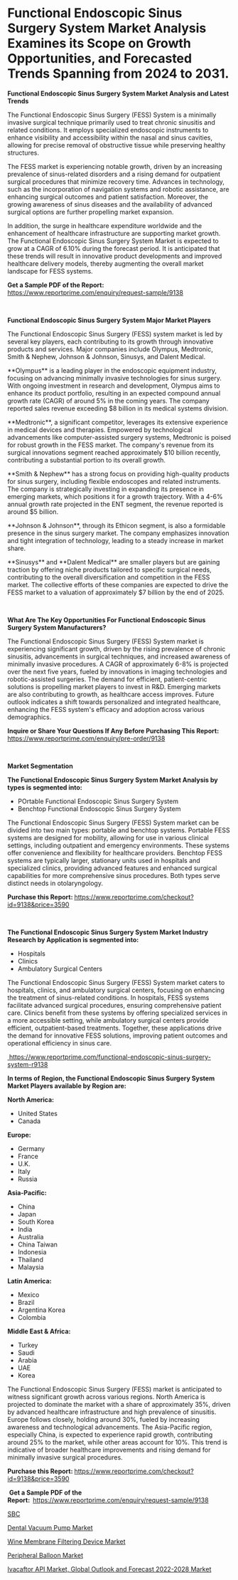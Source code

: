 <p><h1>Functional Endoscopic Sinus Surgery System Market Analysis Examines its Scope on Growth Opportunities, and Forecasted Trends Spanning from 2024 to 2031.</h1></p><p><strong>Functional Endoscopic Sinus Surgery System Market Analysis and Latest Trends</strong></p>
<p><p>The Functional Endoscopic Sinus Surgery (FESS) System is a minimally invasive surgical technique primarily used to treat chronic sinusitis and related conditions. It employs specialized endoscopic instruments to enhance visibility and accessibility within the nasal and sinus cavities, allowing for precise removal of obstructive tissue while preserving healthy structures. </p><p>The FESS market is experiencing notable growth, driven by an increasing prevalence of sinus-related disorders and a rising demand for outpatient surgical procedures that minimize recovery time. Advances in technology, such as the incorporation of navigation systems and robotic assistance, are enhancing surgical outcomes and patient satisfaction. Moreover, the growing awareness of sinus diseases and the availability of advanced surgical options are further propelling market expansion.</p><p>In addition, the surge in healthcare expenditure worldwide and the enhancement of healthcare infrastructure are supporting market growth. The Functional Endoscopic Sinus Surgery System Market is expected to grow at a CAGR of 6.10% during the forecast period. It is anticipated that these trends will result in innovative product developments and improved healthcare delivery models, thereby augmenting the overall market landscape for FESS systems.</p></p>
<p><strong>Get a Sample PDF of the Report:&nbsp;</strong> <a href="https://www.reportprime.com/enquiry/request-sample/9138">https://www.reportprime.com/enquiry/request-sample/9138</a></p>
<p>&nbsp;</p>
<p><strong>Functional Endoscopic Sinus Surgery System Major Market Players</strong></p>
<p><p>The Functional Endoscopic Sinus Surgery (FESS) system market is led by several key players, each contributing to its growth through innovative products and services. Major companies include Olympus, Medtronic, Smith & Nephew, Johnson & Johnson, Sinusys, and Dalent Medical.</p><p>**Olympus** is a leading player in the endoscopic equipment industry, focusing on advancing minimally invasive technologies for sinus surgery. With ongoing investment in research and development, Olympus aims to enhance its product portfolio, resulting in an expected compound annual growth rate (CAGR) of around 5% in the coming years. The company reported sales revenue exceeding $8 billion in its medical systems division.</p><p>**Medtronic**, a significant competitor, leverages its extensive experience in medical devices and therapies. Empowered by technological advancements like computer-assisted surgery systems, Medtronic is poised for robust growth in the FESS market. The company's revenue from its surgical innovations segment reached approximately $10 billion recently, contributing a substantial portion to its overall growth.</p><p>**Smith & Nephew** has a strong focus on providing high-quality products for sinus surgery, including flexible endoscopes and related instruments. The company is strategically investing in expanding its presence in emerging markets, which positions it for a growth trajectory. With a 4-6% annual growth rate projected in the ENT segment, the revenue reported is around $5 billion.</p><p>**Johnson & Johnson**, through its Ethicon segment, is also a formidable presence in the sinus surgery market. The company emphasizes innovation and tight integration of technology, leading to a steady increase in market share.</p><p>**Sinusys** and **Dalent Medical** are smaller players but are gaining traction by offering niche products tailored to specific surgical needs, contributing to the overall diversification and competition in the FESS market. The collective efforts of these companies are expected to drive the FESS market to a valuation of approximately $7 billion by the end of 2025.</p></p>
<p>&nbsp;</p>
<p><strong>What Are The Key Opportunities For Functional Endoscopic Sinus Surgery System Manufacturers?</strong></p>
<p><p>The Functional Endoscopic Sinus Surgery (FESS) System market is experiencing significant growth, driven by the rising prevalence of chronic sinusitis, advancements in surgical techniques, and increased awareness of minimally invasive procedures. A CAGR of approximately 6-8% is projected over the next five years, fueled by innovations in imaging technologies and robotic-assisted surgeries. The demand for efficient, patient-centric solutions is propelling market players to invest in R&D. Emerging markets are also contributing to growth, as healthcare access improves. Future outlook indicates a shift towards personalized and integrated healthcare, enhancing the FESS system's efficacy and adoption across various demographics.</p></p>
<p><strong>Inquire or Share Your Questions If Any Before Purchasing This Report:</strong> <a href="https://www.reportprime.com/enquiry/pre-order/9138">https://www.reportprime.com/enquiry/pre-order/9138</a></p>
<p>&nbsp;</p>
<p><strong>Market Segmentation</strong></p>
<p><strong>The Functional Endoscopic Sinus Surgery System Market Analysis by types is segmented into:</strong></p>
<p><ul><li>POrtable Functional Endoscopic Sinus Surgery System</li><li>Benchtop Functional Endoscopic Sinus Surgery System</li></ul></p>
<p><p>The Functional Endoscopic Sinus Surgery (FESS) System market can be divided into two main types: portable and benchtop systems. Portable FESS systems are designed for mobility, allowing for use in various clinical settings, including outpatient and emergency environments. These systems offer convenience and flexibility for healthcare providers. Benchtop FESS systems are typically larger, stationary units used in hospitals and specialized clinics, providing advanced features and enhanced surgical capabilities for more comprehensive sinus procedures. Both types serve distinct needs in otolaryngology.</p></p>
<p><strong>Purchase this Report:&nbsp;</strong><a href="https://www.reportprime.com/checkout?id=9138&price=3590">https://www.reportprime.com/checkout?id=9138&price=3590</a></p>
<p>&nbsp;</p>
<p><strong>The Functional Endoscopic Sinus Surgery System Market Industry Research by Application is segmented into:</strong></p>
<p><ul><li>Hospitals</li><li>Clinics</li><li>Ambulatory Surgical Centers</li></ul></p>
<p><p>The Functional Endoscopic Sinus Surgery (FESS) System market caters to hospitals, clinics, and ambulatory surgical centers, focusing on enhancing the treatment of sinus-related conditions. In hospitals, FESS systems facilitate advanced surgical procedures, ensuring comprehensive patient care. Clinics benefit from these systems by offering specialized services in a more accessible setting, while ambulatory surgical centers provide efficient, outpatient-based treatments. Together, these applications drive the demand for innovative FESS solutions, improving patient outcomes and operational efficiency in sinus care.</p></p>
<p><a href="https://www.reportprime.com/functional-endoscopic-sinus-surgery-system-r9138">&nbsp;https://www.reportprime.com/functional-endoscopic-sinus-surgery-system-r9138</a></p>
<p><strong>In terms of Region, the Functional Endoscopic Sinus Surgery System Market Players available by Region are:</strong></p>
<p>
    <p> <strong> North America: </strong>
        <ul>
            <li>United States</li>
            <li>Canada</li>
        </ul>
        </p> 
    <p> <strong> Europe: </strong>
        <ul>
            <li>Germany</li>
            <li>France</li>
            <li>U.K.</li>
            <li>Italy</li>
            <li>Russia</li>
        </ul>
        </p> 
    <p> <strong> Asia-Pacific: </strong>
        <ul>
            <li>China</li>
            <li>Japan</li>
            <li>South Korea</li>
            <li>India</li>
            <li>Australia</li>
            <li>China Taiwan</li>
            <li>Indonesia</li>
            <li>Thailand</li>
            <li>Malaysia</li>
        </ul>
        </p> 
    <p> <strong> Latin America: </strong>
        <ul>
            <li>Mexico</li>
            <li>Brazil</li>
            <li>Argentina Korea</li>
            <li>Colombia</li>
        </ul>
        </p> 
    <p> <strong> Middle East & Africa: </strong>
        <ul>
            <li>Turkey</li>
            <li>Saudi</li>
            <li>Arabia</li>
            <li>UAE</li>
            <li>Korea</li>
        </ul>
    </p>
    </p>
<p><p>The Functional Endoscopic Sinus Surgery (FESS) market is anticipated to witness significant growth across various regions. North America is projected to dominate the market with a share of approximately 35%, driven by advanced healthcare infrastructure and high prevalence of sinusitis. Europe follows closely, holding around 30%, fueled by increasing awareness and technological advancements. The Asia-Pacific region, especially China, is expected to experience rapid growth, contributing around 25% to the market, while other areas account for 10%. This trend is indicative of broader healthcare improvements and rising demand for minimally invasive surgical procedures.</p></p>
<p><strong>Purchase this Report: </strong><a href="https://www.reportprime.com/checkout?id=9138&price=3590">https://www.reportprime.com/checkout?id=9138&price=3590</a></p>
<p>&nbsp;<strong>Get a Sample PDF of the Report:&nbsp;&nbsp;</strong><a href="https://www.reportprime.com/enquiry/request-sample/9138">https://www.reportprime.com/enquiry/request-sample/9138</a></p>
<p><strong></strong></p>
<p><p><a href="https://medium.com/@erlenegcfeenan/sbc-market-%E3%81%AF-%E3%82%B3%E3%82%B9%E3%83%88%E7%AE%A1%E7%90%86%E3%81%A8%E5%8A%B9%E7%8E%87%E5%90%91%E4%B8%8A%E3%82%92%E5%84%AA%E5%85%88%E3%81%97%E3%81%BE%E3%81%99-%E3%81%95%E3%82%89%E3%81%AB-%E5%A0%B1%E5%91%8A%E6%9B%B8%E3%81%AF%E5%B8%82%E5%A0%B4%E3%81%AE%E9%9C%80%E8%A6%81%E9%9D%A2%E3%81%A8%E4%BE%9B%E7%B5%A6%E9%9D%A2%E3%81%AE%E4%B8%A1%E6%96%B9%E3%82%92%E3%82%AB%E3%83%90%E3%83%BC%E3%81%97%E3%81%A6%E3%81%84%E3%81%BE%E3%81%99-sbc-%E5%B8%82%E5%A0%B4%E3%81%AF-2024-%E3%81%8B%E3%82%89-4-7-90b2be38aac6">SBC</a></p><p><a href="https://www.linkedin.com/pulse/dental-vacuum-pump-industry-insights-report-analyzing-market-jzy9f?trackingId=lwPfF3hdQyyNtURYK%2FxmAA%3D%3D">Dental Vacuum Pump Market</a></p><p><a href="https://issuu.com/reportprime-2/docs/wine-membrane-filtering-device-mark_5401b0a5933942">Wine Membrane Filtering Device Market</a></p><p><a href="https://github.com/mabutironaldo/Market-Research-Report-List-6/blob/main/peripheral-balloon-market.md">Peripheral Balloon Market</a></p><p><a href="https://medium.com/@gwendolynbruen/the-global-market-overview-of-the-ivacaftor-api-market-global-outlook-and-forecast-2022-2028-90ad786ddde6">Ivacaftor API Market, Global Outlook and Forecast 2022-2028 Market</a></p></p>